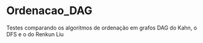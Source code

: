# Ordenacao_DAG
Testes comparando os algoritmos de ordenação em grafos DAG do Kahn, o DFS e o do Renkun Liu
